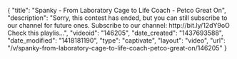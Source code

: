 {
    "title": "Spanky - From Laboratory Cage to Life Coach - Petco Great On",
    "description": "Sorry, this contest has ended, but you can still subscribe to our channel for future ones. Subscribe to our channel: http:\/\/bit.ly\/12dY9oO Check this playlis...",
    "videoid": "146205",
    "date_created": "1437693588",
    "date_modified": "1418181190",
    "type": "captivate",
    "layout": "video",
    "url": "\/v\/spanky-from-laboratory-cage-to-life-coach-petco-great-on\/146205"
}